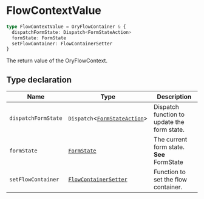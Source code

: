 # FlowContextValue

```ts
type FlowContextValue = OryFlowContainer & {
  dispatchFormState: Dispatch<FormStateAction>
  formState: FormState
  setFlowContainer: FlowContainerSetter
}
```

The return value of the OryFlowContext.

## Type declaration

| Name                | Type                                                          | Description                                 |
| ------------------- | ------------------------------------------------------------- | ------------------------------------------- |
| `dispatchFormState` | `Dispatch`\<[`FormStateAction`](FormStateAction.md)\>         | Dispatch function to update the form state. |
| `formState`         | [`FormState`](FormState.md)                                   | The current form state. **See** FormState   |
| `setFlowContainer`  | [`FlowContainerSetter`](../interfaces/FlowContainerSetter.md) | Function to set the flow container.         |
